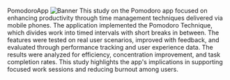 PomodoroApp
![Banner](https://github.com/user-attachments/assets/a281b2be-53c6-4d96-981b-d711fd4d50cf)
This study on the Pomodoro app focused on enhancing productivity through time management techniques delivered via mobile phones. The application implemented the Pomodoro Technique, which divides work into timed intervals with short breaks in between. The features were tested on real user scenarios, improved with feedback, and evaluated through performance tracking and user experience data. The results were analyzed for efficiency, concentration improvement, and task completion rates. This study highlights the app's implications in supporting focused work sessions and reducing burnout among users.










